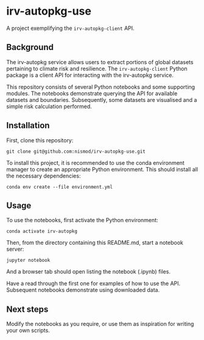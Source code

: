 # irv-autopkg-use

A project exemplifying the `irv-autopkg-client` API.

## Background

The irv-autopkg service allows users to extract portions of global datasets
pertaining to climate risk and resilience. The `irv-autopkg-client` Python
package is a client API for interacting with the irv-autopkg service.

This repository consists of several Python notebooks and some supporting
modules. The notebooks demonstrate querying the API for available datasets and
boundaries. Subsequently, some datasets are visualised and a simple risk
calculation performed.

## Installation

First, clone this repository:

```
git clone git@github.com:nismod/irv-autopkg-use.git
```

To install this project, it is recommended to use the conda environment manager
to create an appropriate Python environment. This should install all the
necessary dependencies:

```
conda env create --file environment.yml
```

## Usage

To use the notebooks, first activate the Python environment:

```
conda activate irv-autopkg
```

Then, from the directory containing this README.md, start a notebook server:

```
jupyter notebook
```

And a browser tab should open listing the notebook (.ipynb) files.

Have a read through the first one for examples of how to use the API.
Subsequent notebooks demonstrate using downloaded data.

## Next steps

Modify the notebooks as you require, or use them as inspiration for writing
your own scripts.
